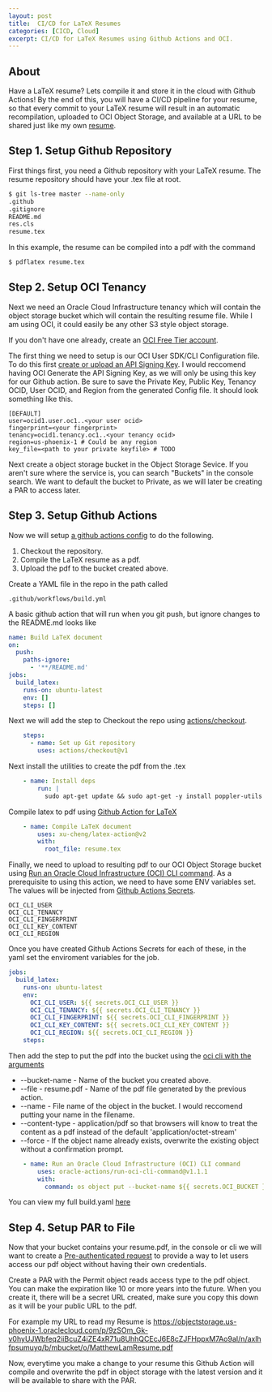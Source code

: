 ```yaml
---
layout: post
title:  CI/CD for LaTeX Resumes 
categories: [CICD, Cloud]
excerpt: CI/CD for LaTeX Resumes using Github Actions and OCI.
---
```


## About

Have a LaTeX resume?  Lets compile it and store it in the cloud with Github Actions!
By the end of this, you will have a CI/CD pipeline for your resume, so that every
commit to your LaTeX resume will result in an automatic recompilation, uploaded to
OCI Object Storage, and available at a URL to be shared just like my own [resume](https://github.com/mryanlam/resume).

## Step 1. Setup Github Repository

First things first, you need a Github repository with your LaTeX resume.
The resume repository should have your .tex file at root.

```sh
$ git ls-tree master --name-only
.github
.gitignore
README.md
res.cls
resume.tex
```

In this example, the resume can be compiled into a pdf with the command

```sh
$ pdflatex resume.tex
```

## Step 2. Setup OCI Tenancy

Next we need an Oracle Cloud Infrastructure tenancy which will contain the object
storage bucket which will contain the resulting resume file.  While I am using OCI,
it could easily be any other S3 style object storage.

If you don't have one already, create an [OCI Free Tier account](https://www.oracle.com/cloud/free/).

The first thing we need to setup is our OCI User SDK/CLI Configuration file.  To do this
first [create or upload an API Signing Key](https://docs.oracle.com/en-us/iaas/Content/API/Concepts/apisigningkey.htm#apisigningkey_topic_How_to_Generate_an_API_Signing_Key_Console).  I would reccomend having OCI Generate the API Signing Key, as we will only be using this key for our Github action.  Be sure to save the Private Key, Public Key, Tenancy OCID, User OCID, and Region from the generated Config file.  It should look something like this.

```
[DEFAULT]
user=ocid1.user.oc1..<your user ocid>
fingerprint=<your fingerprint>
tenancy=ocid1.tenancy.oc1..<your tenancy ocid>
region=us-phoenix-1 # Could be any region
key_file=<path to your private keyfile> # TODO
```

Next create a object storage bucket in the Object Storage Sevice.
If you aren't sure where the service is, you can search "Buckets" in the console search.
We want to default the bucket to Private, as we will later be creating a PAR to access later.

## Step 3. Setup Github Actions

Now we will setup [a github actions config](https://github.com/features/actions) to do the following.

1. Checkout the repository.
2. Compile the LaTeX resume as a pdf.
3. Upload the pdf to the bucket created above.

Create a YAML file in the repo in the path called

```
.github/workflows/build.yml
```

A basic github action that will run when you git push, but ignore changes to the README.md looks like

```yaml
name: Build LaTeX document
on: 
  push:
    paths-ignore:
      - '**/README.md'
jobs:
  build_latex:
    runs-on: ubuntu-latest
    env: []
    steps: []
```

Next we will add the step to Checkout the repo using [actions/checkout](https://github.com/marketplace/actions/checkout).

```yaml
    steps:
      - name: Set up Git repository
        uses: actions/checkout@v1
```

Next install the utilities to create the pdf from the .tex

```yaml
    - name: Install deps
        run: |
          sudo apt-get update && sudo apt-get -y install poppler-utils
```

Compile latex to pdf using [Github Action for LaTeX](https://github.com/marketplace/actions/github-action-for-latex)

```yaml
    - name: Compile LaTeX document
        uses: xu-cheng/latex-action@v2
        with:
          root_file: resume.tex
```

Finally, we need to upload to resulting pdf to our OCI Object Storage bucket using [Run an Oracle Cloud Infrastructure (OCI) CLI command](https://github.com/marketplace/actions/run-an-oracle-cloud-infrastructure-oci-cli-command). As a prerequisite to using this action,
we need to have some ENV variables set.  The values will be injected
from [Github Actions Secrets](https://docs.github.com/en/actions/security-guides/encrypted-secrets#creating-encrypted-secrets-for-a-repository).

```
OCI_CLI_USER
OCI_CLI_TENANCY
OCI_CLI_FINGERPRINT
OCI_CLI_KEY_CONTENT
OCI_CLI_REGION
```

Once you have created Github Actions Secrets for each of these, in the yaml set the enviroment variables for the job.

```yaml
jobs:
  build_latex:
    runs-on: ubuntu-latest
    env:
      OCI_CLI_USER: ${{ secrets.OCI_CLI_USER }}
      OCI_CLI_TENANCY: ${{ secrets.OCI_CLI_TENANCY }}
      OCI_CLI_FINGERPRINT: ${{ secrets.OCI_CLI_FINGERPRINT }}
      OCI_CLI_KEY_CONTENT: ${{ secrets.OCI_CLI_KEY_CONTENT }}
      OCI_CLI_REGION: ${{ secrets.OCI_CLI_REGION }}
    steps:
```

Then add the step to put the pdf into the bucket using the [oci cli with the arguments](https://docs.oracle.com/en-us/iaas/tools/oci-cli/3.24.0/oci_cli_docs/cmdref/os/object/put.html)

* --bucket-name - Name of the bucket you created above.
* --file - resume.pdf - Name of the pdf file generated by the previous action.
* --name - File name of the object in the bucket.  I would reccomend putting your name in the filename.
* --content-type - application/pdf so that browsers will know to treat the content as a pdf instead of the default 'application/octet-stream'
* --force - If the object name already exists, overwrite the existing object without a confirmation prompt.

```yaml
    - name: Run an Oracle Cloud Infrastructure (OCI) CLI command
        uses: oracle-actions/run-oci-cli-command@v1.1.1
        with:
          command: os object put --bucket-name ${{ secrets.OCI_BUCKET }} --file resume.pdf --name YOURNAME.pdf --content-type application/pdf --force
```

You can view my full build.yaml [here](https://github.com/mryanlam/resume/blob/master/.github/workflows/build.yml)

## Step 4. Setup PAR to File

Now that your bucket contains your resume.pdf, in the console or cli we will want to create a [Pre-authenticated request](https://docs.oracle.com/en-us/iaas/Content/Object/Tasks/usingpreauthenticatedrequests.htm) to provide a way to let users access our pdf object without having their own credentials.

Create a PAR with the Permit object reads access type to the pdf object.  You can make the expiration like 10 or more years into the future.  When you create it, there will be a secret URL created, make sure you copy this down as it will be your public URL to the pdf.

For example my URL to read my Resume is https://objectstorage.us-phoenix-1.oraclecloud.com/p/9zSOm_Gk-v0hyUJWbfeq2iiBcuZ4iZE4xR71u8UhhQCEcJ6E8cZJFHppxM7Ao9aI/n/axlhfpsumuyq/b/mbucket/o/MatthewLamResume.pdf

Now, everytime you make a change to your resume this Github Action will compile and overwrite the pdf in object storage with the latest version and it will be available to share with the PAR.

